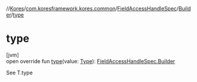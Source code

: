 //[Kores](../../../../index.md)/[com.koresframework.kores.common](../../index.md)/[FieldAccessHandleSpec](../index.md)/[Builder](index.md)/[type](type.md)

# type

[jvm]\
open override fun [type](type.md)(value: [Type](https://docs.oracle.com/javase/8/docs/api/java/lang/reflect/Type.html)): [FieldAccessHandleSpec.Builder](index.md)

See T.type
